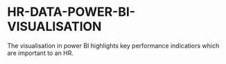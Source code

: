 # HR-DATA-POWER-BI-VISUALISATION
The visualisation in power BI highlights key performance indicatiors which are important to an HR.

